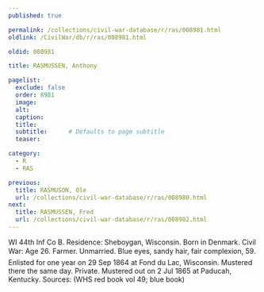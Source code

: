 ```yaml
---
published: true

permalink: /collections/civil-war-database/r/ras/008981.html
oldlink: /CivilWar/db/r/ras/008981.html

oldid: 008981

title: RASMUSSEN, Anthony

pagelist:
  exclude: false
  order: 8981
  image: 
  alt:
  caption:
  title:
  subtitle:      # Defaults to page subtitle
  teaser:

category: 
  - R 
  - RAS

previous:
  title: RASMUSON, Ole
  url: /collections/civil-war-database/r/ras/008980.html  
next:
  title: RASMUSSEN, Fred
  url: /collections/civil-war-database/r/ras/008982.html   
---
```

WI 44th Inf Co B. Residence: Sheboygan, Wisconsin. Born in Denmark. Civil War: Age 26. Farmer. Unmarried. Blue eyes, sandy hair, fair complexion, 5&#146;9&#148;. Enlisted for one year on 29 Sep 1864 at Fond du Lac, Wisconsin. Mustered there the same day. Private. Mustered out on 2 Jul 1865 at Paducah, Kentucky. Sources: (WHS red book vol 49; blue book)